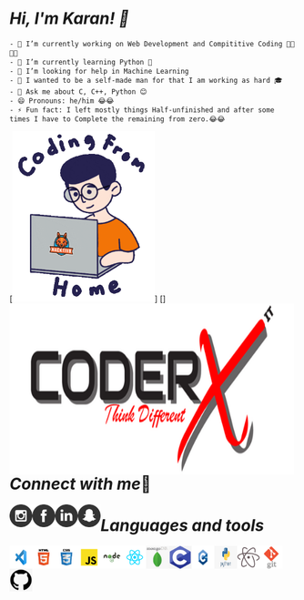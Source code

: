 # *Hi, I'm Karan! 👋*
    - 🔭 I’m currently working on Web Development and Compititive Coding 👨‍💻👨‍💻
    - 🌱 I’m currently learning Python 🐍
    - 🤔 I’m looking for help in Machine Learning
    - 🙌 I wanted to be a self-made man for that I am working as hard 🎓
    - 💬 Ask me about C, C++, Python 😊
    - 😄 Pronouns: he/him 😂😂
    - ⚡ Fun fact: I left mostly things Half-unfinished and after some times I have to Complete the remaining from zero.😂😂

[<img src="/Coding image.gif" height='300' width='250'>]
[<img align="left" src="/CoderxImage.png" width='500' height='300'>]

# *Connect with me*🔗
    
[<img align="left" src="/instagram.png" width='40' height='40'>](https://www.instagram.com/its_karanshx/)
[<img align="left" src="/facebook.png" width='40' height='40'>](https://www.facebook.com/Karansh99)
[<img align="left" src="/linkdin.png" width='40' height='40'>](https://www.linkedin.com/in/karan-sharma-23574a1b9/)
[<img align="left" src="/snapchat.png" width='40' height='40'>](https://accounts.snapchat.com/accounts/snapcodes)

# *Languages and tools*

<img align="left" src="/vs.jpg" width='40' height='40'>
<img align="left" src="/HTML-5-01.png" width='40' height='40'>
<img align="left" src="/CSS-3-01.png" width='40' height='40'>
<img align="left" src="/JavaScript-01.png" width='40' height='40'>
<img align="left" src="/Node-JS-01.png" width='40' height='40'>
<img align="left" src="/React-01.png" width='40' height='40'>
<img align="left" src="/mongo.png" width='40' height='40'>
<img align="left" src="/c.png" width='40' height='40'>
<img align="left" src="/cppp.png" width='40' height='40'>
<img align="left" src="/python.png" width='40' height='40'>
<img align="left" src="/atom.png" width='40' height='40'>
<img align="left" src="/git.png" width='40' height='40'>
<img align="left" src="/github.png" width='40' height='40'>
